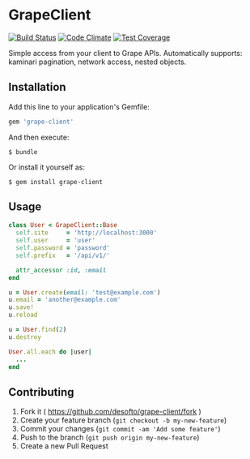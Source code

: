 # GrapeClient
[![Build Status](https://travis-ci.org/desofto/grape-client.svg?branch=master)](https://travis-ci.org/desofto/grape-client)
[![Code Climate](https://codeclimate.com/github/desofto/grape-client/badges/gpa.svg)](https://codeclimate.com/github/desofto/grape-client)
[![Test Coverage](https://codeclimate.com/github/desofto/grape-client/badges/coverage.svg)](https://codeclimate.com/github/desofto/grape-client/coverage)

Simple access from your client to Grape APIs.
Automatically supports: kaminari pagination, network access, nested objects.

## Installation

Add this line to your application's Gemfile:

```ruby
gem 'grape-client'
```

And then execute:

    $ bundle

Or install it yourself as:

    $ gem install grape-client

## Usage

```ruby
class User < GrapeClient::Base
  self.site     = 'http://localhost:3000'
  self.user     = 'user'
  self.password = 'password'
  self.prefix   = '/api/v1/'

  attr_accessor :id, :email
end

u = User.create(email: 'test@example.com')
u.email = 'another@example.com'
u.save!
u.reload

u = User.find(2)
u.destroy

User.all.each do |user|
  ...
end
```

## Contributing

1. Fork it ( https://github.com/desofto/grape-client/fork )
2. Create your feature branch (`git checkout -b my-new-feature`)
3. Commit your changes (`git commit -am 'Add some feature'`)
4. Push to the branch (`git push origin my-new-feature`)
5. Create a new Pull Request
